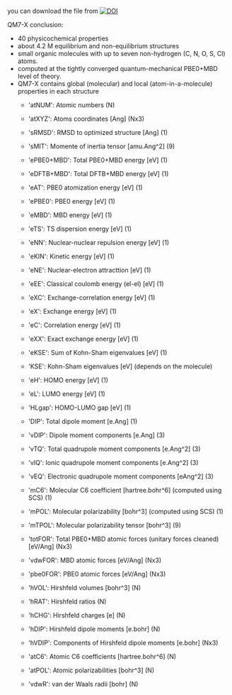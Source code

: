 you can download the file from 
[![DOI](https://zenodo.org/badge/DOI/10.5281/zenodo.3905361.svg)](https://doi.org/10.5281/zenodo.3905361)

QM7-X conclusion:
- 40 physicochemical properties
- about 4.2 M equilibrium and non-equilibrium structures 
- small organic molecules with up to seven non-hydrogen (C, N, O, S, Cl) atoms.  
- computed at the tightly converged quantum-mechanical PBE0+MBD level of theory.
- QM7-X contains global (molecular) and local (atom-in-a-molecule) properties in each structure
	- 'atNUM': Atomic numbers (N)
	- 'atXYZ': Atoms coordinates [Ang] (Nx3)
	- 'sRMSD': RMSD to optimized structure [Ang] (1)
	- 'sMIT': Momente of inertia tensor [amu.Ang^2] (9)
	
	- 'ePBE0+MBD': Total PBE0+MBD energy [eV] (1)
	- 'eDFTB+MBD': Total DFTB+MBD energy [eV] (1)
	- 'eAT': PBE0 atomization energy [eV] (1)
	- 'ePBE0': PBE0 energy [eV] (1)
	- 'eMBD': MBD energy [eV] (1)
	- 'eTS': TS dispersion energy [eV] (1)
	- 'eNN': Nuclear-nuclear repulsion energy [eV] (1)
	- 'eKIN': Kinetic energy [eV] (1)
	- 'eNE': Nuclear-electron attracttion [eV] (1)
	- 'eEE': Classical coulomb energy (el-el) [eV] (1)
	- 'eXC': Exchange-correlation energy [eV] (1)
	- 'eX': Exchange energy [eV] (1)
	- 'eC': Correlation energy [eV] (1)
	- 'eXX': Exact exchange energy [eV] (1)
	- 'eKSE': Sum of Kohn-Sham eigenvalues [eV] (1)
	- 'KSE': Kohn-Sham eigenvalues [eV] (depends on the molecule)
	- 'eH': HOMO energy [eV] (1)
	- 'eL': LUMO energy [eV] (1)
	- 'HLgap': HOMO-LUMO gap [eV] (1)
	- 'DIP': Total dipole moment [e.Ang] (1)
	- 'vDIP': Dipole moment components [e.Ang] (3)
	- 'vTQ': Total quadrupole moment components [e.Ang^2] (3)
	- 'vIQ': Ionic quadrupole moment components [e.Ang^2] (3)
	- 'vEQ': Electronic quadrupole moment components [eAng^2] (3)
	- 'mC6': Molecular C6 coefficient [hartree.bohr^6] (computed using SCS) (1)
	- 'mPOL': Molecular polarizability [bohr^3] (computed using SCS) (1)
	- 'mTPOL': Molecular polarizability tensor [bohr^3] (9)
	
	- 'totFOR': Total PBE0+MBD atomic forces (unitary forces cleaned) [eV/Ang] (Nx3)
	- 'vdwFOR': MBD atomic forces [eV/Ang] (Nx3)
	- 'pbe0FOR': PBE0 atomic forces [eV/Ang] (Nx3)
	- 'hVOL': Hirshfeld volumes [bohr^3] (N)
	- 'hRAT': Hirshfeld ratios (N)
	- 'hCHG': Hirshfeld charges [e] (N)
	- 'hDIP': Hirshfeld dipole moments [e.bohr] (N)
	- 'hVDIP': Components of Hirshfeld dipole moments [e.bohr] (Nx3)
	- 'atC6': Atomic C6 coefficients [hartree.bohr^6] (N)
	- 'atPOL': Atomic polarizabilities [bohr^3] (N)
	- 'vdwR': van der Waals radii [bohr] (N)
